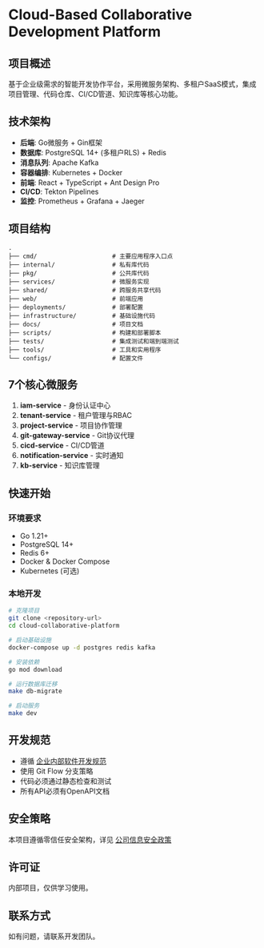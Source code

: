 # Cloud-Based Collaborative Development Platform

## 项目概述

基于企业级需求的智能开发协作平台，采用微服务架构、多租户SaaS模式，集成项目管理、代码仓库、CI/CD管道、知识库等核心功能。

## 技术架构

- **后端**: Go微服务 + Gin框架
- **数据库**: PostgreSQL 14+ (多租户RLS) + Redis
- **消息队列**: Apache Kafka
- **容器编排**: Kubernetes + Docker
- **前端**: React + TypeScript + Ant Design Pro
- **CI/CD**: Tekton Pipelines
- **监控**: Prometheus + Grafana + Jaeger

## 项目结构

```
.
├── cmd/                     # 主要应用程序入口点
├── internal/                # 私有库代码
├── pkg/                     # 公共库代码
├── services/                # 微服务实现
├── shared/                  # 跨服务共享代码
├── web/                     # 前端应用
├── deployments/             # 部署配置
├── infrastructure/          # 基础设施代码
├── docs/                    # 项目文档
├── scripts/                 # 构建和部署脚本
├── tests/                   # 集成测试和端到端测试
├── tools/                   # 工具和实用程序
└── configs/                 # 配置文件
```

## 7个核心微服务

1. **iam-service** - 身份认证中心
2. **tenant-service** - 租户管理与RBAC
3. **project-service** - 项目协作管理
4. **git-gateway-service** - Git协议代理
5. **cicd-service** - CI/CD管道
6. **notification-service** - 实时通知
7. **kb-service** - 知识库管理

## 快速开始

### 环境要求

- Go 1.21+
- PostgreSQL 14+
- Redis 6+
- Docker & Docker Compose
- Kubernetes (可选)

### 本地开发

```bash
# 克隆项目
git clone <repository-url>
cd cloud-collaborative-platform

# 启动基础设施
docker-compose up -d postgres redis kafka

# 安装依赖
go mod download

# 运行数据库迁移
make db-migrate

# 启动服务
make dev
```

## 开发规范

- 遵循 [企业内部软件开发规范](./企业内部软件开发规范.md)
- 使用 Git Flow 分支策略
- 代码必须通过静态检查和测试
- 所有API必须有OpenAPI文档

## 安全策略

本项目遵循零信任安全架构，详见 [公司信息安全政策](./公司信息安全政策.md)

## 许可证

内部项目，仅供学习使用。

## 联系方式

如有问题，请联系开发团队。